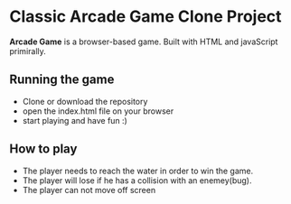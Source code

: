 # Classic Arcade Game Clone Project
**Arcade Game** is a browser-based game. Built with HTML and javaScript primirally. 

## Running the game
- Clone or download the repository
- open the index.html file on your browser 
- start playing and have fun :)

## How to play
- The player needs to reach the water in order to win the game.
- The player will lose if he has a collision with an enemey(bug).
- The player can not move off screen
